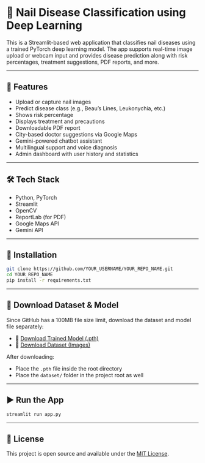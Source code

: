 # 🧠 Nail Disease Classification using Deep Learning

This is a Streamlit-based web application that classifies nail diseases using a trained PyTorch deep learning model. The app supports real-time image upload or webcam input and provides disease prediction along with risk percentages, treatment suggestions, PDF reports, and more.

---

## 🚀 Features

- Upload or capture nail images
- Predict disease class (e.g., Beau’s Lines, Leukonychia, etc.)
- Shows risk percentage
- Displays treatment and precautions
- Downloadable PDF report
- City-based doctor suggestions via Google Maps
- Gemini-powered chatbot assistant
- Multilingual support and voice diagnosis
- Admin dashboard with user history and statistics

---

## 🛠️ Tech Stack

- Python, PyTorch
- Streamlit
- OpenCV
- ReportLab (for PDF)
- Google Maps API
- Gemini API

---

## 🔧 Installation

```bash
git clone https://github.com/YOUR_USERNAME/YOUR_REPO_NAME.git
cd YOUR_REPO_NAME
pip install -r requirements.txt
```

---

## 📂 Download Dataset & Model

Since GitHub has a 100MB file size limit, download the dataset and model file separately:

- 🔗 [Download Trained Model (.pth)](https://drive.google.com/file/d/YOUR_MODEL_LINK/view?usp=sharing)
- 🔗 [Download Dataset (Images)](https://drive.google.com/file/d/YOUR_DATASET_LINK/view?usp=sharing)

After downloading:
- Place the `.pth` file inside the root directory
- Place the `dataset/` folder in the project root as well

---

## ▶️ Run the App

```bash
streamlit run app.py
```



---

## 📃 License

This project is open source and available under the [MIT License](LICENSE).
